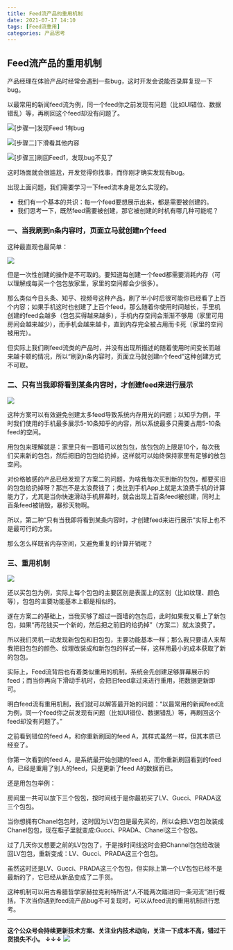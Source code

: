 ```yaml
---
title: Feed流产品的重用机制
date: 2021-07-17 14:10
tags: [Feed流重用]
categories: 产品思考
---
```


## Feed流产品的重用机制

产品经理在体验产品时经常会遇到一些bug，这时开发会说能否录屏复现一下bug。

以最常用的新闻feed流为例，同一个feed你之前发现有问题（比如UI错位、数据错乱）等，再刷回这个feed却没有问题了。

![[步骤一]发现Feed 1有bug](https://tva1.sinaimg.cn/large/008i3skNgy1gsjx1t962xj30kg0lcmyp.jpg)

![[步骤二]下滑看其他内容](https://tva1.sinaimg.cn/large/008i3skNgy1gsjx20954fj30eo0iowfg.jpg)

![[步骤三]刷回Feed1，发现bug不见了](https://tva1.sinaimg.cn/large/008i3skNgy1gsjx26u8iwj30l30l5q4f.jpg)

这时场面就会很尴尬，开发觉得你找事，而你刚才确实发现有bug。

出现上面问题，我们需要学习一下feed流本身是怎么实现的。

- 我们有一个基本的共识：每一个feed要想展示出来，都是需要被创建的。
- 我们思考一下，既然feed需要被创建，那它被创建的时机有哪几种可能呢？

### 一、当我刷到n条内容时，页面立马就创建n个feed

这种最直观也最简单：

![](https://tva1.sinaimg.cn/large/008i3skNgy1gsjx3bfd7nj30od0xdwfe.jpg)

但是一次性创建的操作是不可取的。要知道每创建一个feed都需要消耗内存（可以理解成每买一个包包放家里，家里的空间都会少很多）。

那么类似今日头条、知乎、视频号这种产品，刷了半小时后很可能你已经看了上百个内容；如果手机这时也创建了上百个feed，那么随着你使用时间越长，手里机创建的feed会越多（包包买得越来越多），手机内存空间会渐渐不够用（家里可用房间会越来越少），而手机会越来越卡，直到内存完全被占用而卡死（家里的空间被用完）。

但实际上我们刷feed流类的产品时，并没有出现所描述的随着使用时间变长而越来越卡顿的情况，所以“刷到n条内容时，页面立马就创建n个feed”这种创建方式不可取。

### 二、只有当我即将看到某条内容时，才创建feed来进行展示

![](https://tva1.sinaimg.cn/large/008i3skNgy1gsjx3v3oxtj30od0wlgmq.jpg)

这种方案可以有效避免创建太多feed导致系统内存用光的问题；以知乎为例，平时我们使用的手机最多展示5-10条知乎的内容，所以系统最多只需要占用5-10条feed的空间。

用包包来理解就是：家里只有一面墙可以放包包，放包包的上限是10个，每次我们买来新的包包，然后把旧的包包给扔掉，这样就可以始终保持家里有足够的放包空间。

对价格敏感的产品已经发现了方案二的问题，为啥我每次买到新的包包，都要买旧的包包给扔掉呀？那岂不是太浪费钱了；类比到手机App上就是太浪费手机的计算能力了，尤其是当你快速滑动手机屏幕时，就会出现上百条feed被创建，同时上百条feed被销毁，暴殄天物啊。

所以，第二种“只有当我即将看到某条内容时，才创建feed来进行展示”实际上也不是最可行的方案。

那么怎么样既省内存空间，又避免重复的计算开销呢？

### 三、重用机制

![](https://tva1.sinaimg.cn/large/008i3skNgy1gsjx488zqoj30sp13fq5g.jpg)

还以买包包为例，实际上每个包包的主要区别是表面上的区别（比如纹理、颜色等），包包的主要功能基本上都是相似的。

遂在方案二的基础上，当我买够了超过一面墙的包包后，此时如果我又看上了新包包，如果“再花钱买一个新的，然后把之前旧的给扔掉”（方案二）就太浪费了。

所以我们灵机一动发现新包包和旧包包，主要功能基本一样；那么我只要请人来帮我把旧包包的颜色、纹理改装成和新包包的样式一样，这样用最小的成本获取了新的包包。

实际上，Feed流背后也有着类似重用的机制，系统会先创建足够屏幕展示的feed；而当你再向下滑动手机时，会把旧feed拿过来进行重用，把数据更新即可。

明白feed流有重用机制，我们就可以解答最开始的问题：“以最常用的新闻feed流为例，同一个feed你之前发现有问题（比如UI错位、数据错乱）等，再刷回这个feed却没有问题了。”

之前看到错位的feed A，和你重新刷回的feed A，其样式虽然一样，但其本质已经变了。

你第一次看到的feed A，是系统最开始创建的feed A，而你重新刷回看到的feed A，已经是重用了别人的feed，只是更新了feed A的数据而已。

还是用包包举例：

房间里一共可以放下三个包包，按时间线于是你最初买了LV、Gucci、PRADA这三个包包。

当你想拥有Chanel包包时，这时因为LV包包是最先买的，所以会把LV包包改装成Chanel包包，现在柜子里就变成:Gucci、PRADA、Chanel这三个包包。

过了几天你又想要之前的LV包包了，于是按时间线这时会把Channel包包给改装回LV包包，重新变成：LV、Gucci、PRADA这三个包包。

虽然这时还是LV、Gucci、PRADA这三个包包，但实际上第一个LV包包已经不是最新的了，它已经从新品变成了二手货。

这种机制可以用古希腊哲学家赫拉克利特所说“人不能两次踏进同一条河流”进行概括，下次当你遇到feed流产品bug不可复现时，可以从feed流的重用机制进行思考。

------
**这个公众号会持续更新技术方案、关注业内技术动向，关注一下成本不高，错过干货损失不小。
↓↓↓**
![](https://tva1.sinaimg.cn/large/e6c9d24egy1gzzmv1p67mj21bi0hcwgh.jpg)